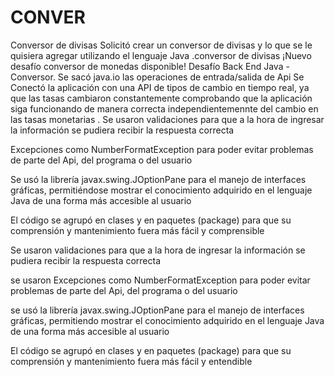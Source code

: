 # CONVER
Conversor de divisas
Solicitó crear un conversor de divisas y lo que se le quisiera agregar utilizando el lenguaje Java .conversor de divisas ¡Nuevo desafío conversor de monedas disponible! Desafío Back End Java - Conversor. Se sacó java.io las operaciones de entrada/salida de Api Se Conectó la aplicación con una API de tipos de cambio en tiempo real, ya que las tasas cambiaron constantemente comprobando que la aplicación siga funcionando de manera correcta independientemennte del cambio en las tasas monetarias . Se usaron validaciones para que a la hora de ingresar la información se pudiera recibir la respuesta correcta

Excepciones como NumberFormatException para poder evitar problemas de parte del Api, del programa o del usuario

Se usó la librería javax.swing.JOptionPane para el manejo de interfaces gráficas, permitiéndose mostrar el conocimiento adquirido en el lenguaje Java de una forma más accesible al usuario

El código se agrupó en clases y en paquetes (package) para que su comprensión y mantenimiento fuera más fácil y comprensible


Se usaron validaciones para que a la hora de ingresar la información se pudiera recibir la respuesta correcta

se usaron Excepciones como NumberFormatException para poder evitar problemas de parte del Api, del programa o del usuario

se usó la librería javax.swing.JOptionPane para el manejo de interfaces gráficas, permitiendo mostrar el conocimiento adquirido en el lenguaje Java de una forma más accesible al usuario

El código se agrupó en clases y en paquetes (package) para que su comprensión y mantenimiento fuera más fácil y entendible
